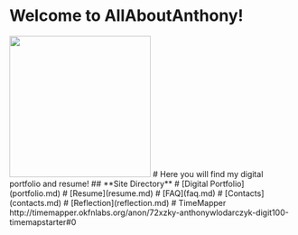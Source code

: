 # **Welcome to AllAboutAnthony**!
<img src="images/AMW123.jpg" width="250"/>
# Here you will find my digital portfolio and resume!
## **Site Directory**
# [Digital Portfolio](portfolio.md)
# [Resume](resume.md)
# [FAQ](faq.md)
# [Contacts](contacts.md)
# [Reflection](reflection.md)
# TimeMapper http://timemapper.okfnlabs.org/anon/72xzky-anthonywlodarczyk-digit100-timemapstarter#0

